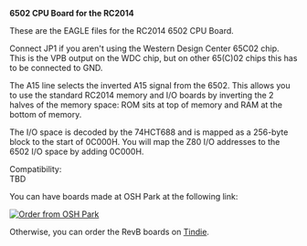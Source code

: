 <b>6502 CPU Board for the RC2014</b>
<p>
These are the EAGLE files for the RC2014 6502 CPU Board.
<p>
Connect JP1 if you aren't using the Western Design Center 65C02 chip. This is the VPB output on the WDC chip, but on other 65(C)02 chips this has to be connected to GND.
<p>The A15 line selects the inverted A15 signal from the 6502. This allows you to use the standard RC2014 memory and I/O boards by inverting the 2 halves of the memory space: ROM sits at top of memory and RAM at the bottom of memory.
<p>
The I/O space is decoded by the 74HCT688 and is mapped as a 256-byte block to the start of 0C000H. You will map the Z80 I/O addresses to the 6502 I/O space by adding 0C000H.
<p>
Compatibility:
<br>TBD
<p>
You can have boards made at OSH Park at the following link:
<p>
<a href="https://www.oshpark.com/shared_projects/rd7Y9iEE"><img src="https://www.oshpark.com/assets/badge-5b7ec47045b78aef6eb9d83b3bac6b1920de805e9a0c227658eac6e19a045b9c.png" alt="Order from OSH Park"></img></a>
<p>
Otherwise, you can order the RevB boards on <a href="https://www.tindie.com/products/9916/">Tindie</a>.
